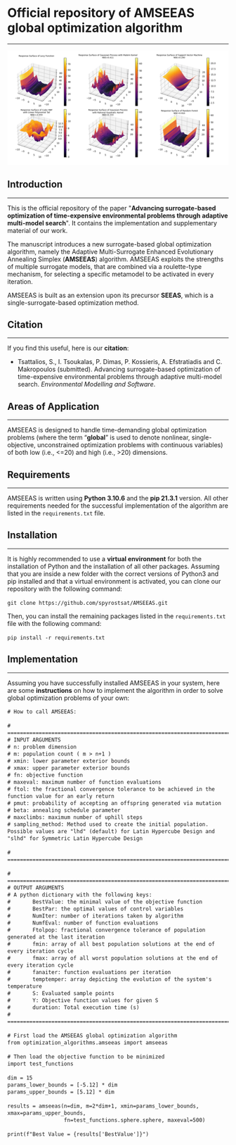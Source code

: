 # Official repository of AMSEEAS global optimization algorithm

___
![Multiple Surrogates Implementation](/pictures/Surrogates_Plots.png)

## Introduction
___
This is the official repository of the paper "**Advancing surrogate-based optimization of time-expensive environmental problems through adaptive multi-model search**". It contains the implementation and supplementary material of our work.

The manuscript introduces a new surrogate-based global optimization algorithm, namely the Adaptive Multi-Surrogate Enhanced Evolutionary Annealing Simplex (**AMSEEAS**) algorithm. AMSEEAS exploits the strengths of multiple surrogate models, that are combined via a roulette-type mechanism, for selecting a specific metamodel to be activated in every iteration.

AMSEEAS is built as an extension upon its precursor **SEEAS**, which is a single-surrogate-based optimization method.

## Citation
___
If you find this useful, here is our **citation**:

* Tsattalios, S., I. Tsoukalas, P. Dimas, P. Kossieris, A. Efstratiadis and C. Makropoulos (submitted). Advancing surrogate-based optimization of time-expensive environmental problems through adaptive multi-model search. *Environmental Modelling and Software*.

## Areas of Application
___
AMSEEAS is designed to handle time-demanding global optimization problems (where the term “**global**” is
used to denote nonlinear, single-objective, unconstrained optimization problems with continuous variables)
of both low (i.e., <=20) and high (i.e., >20) dimensions.

## Requirements
___

AMSEEAS is written using **Python 3.10.6** and the **pip 21.3.1** version. All other
requirements needed for the successful implementation of the algorithm are listed in the `requirements.txt` file.

## Installation
___
It is highly recommended to use a **virtual environment** for both the installation of Python and the installation of all other
packages. Assuming that you are inside a new folder with the correct versions of Python3 and pip installed and that a virtual
environment is activated, you can clone our repository with the following command:

`git clone https://github.com/spyrostsat/AMSEEAS.git`

Then, you can install the remaining packages listed in the `requirements.txt` file with the following command:

`pip install -r requirements.txt`


## Implementation
___
Assuming you have successfully installed AMSEEAS in your system, here are some **instructions** on how to implement the algorithm
in order to solve global optimization problems of your own:  

```
# How to call AMSEEAS:

# ====================================================================================================
# INPUT ARGUMENTS
# n: problem dimension
# m: population count ( m > n+1 )
# xmin: lower parameter exterior bounds
# xmax: upper parameter exterior bounds
# fn: objective function
# maxeval: maximum number of function evaluations
# ftol: the fractional convergence tolerance to be achieved in the function value for an early return
# pmut: probability of accepting an offspring generated via mutation
# beta: annealing schedule parameter
# maxclimbs: maximum number of uphill steps
# sampling_method: Method used to create the initial population. Possible values are "lhd" (default) for Latin Hypercube Design and "slhd" for Symmetric Latin Hypercube Design

# ====================================================================================================

# ====================================================================================================
# OUTPUT ARGUMENTS
# A python dictionary with the following keys:
#       BestValue: the minimal value of the objective function
#       BestPar: the optimal values of control variables
#       NumIter: number of iterations taken by algorithm
#       NumfEval: number of function evaluations
#       Ftolpop: fractional convergence tolerance of population generated at the last iteration
#       fmin: array of all best population solutions at the end of every iteration cycle
#       fmax: array of all worst population solutions at the end of every iteration cycle
#       fanaiter: function evaluations per iteration
#       temptemper: array depicting the evolution of the system's temperature
#       S: Evaluated sample points
#       Y: Objective function values for given S
#       duration: Total execution time (s)
# ====================================================================================================

# First load the AMSEEAS global optimization algorithm
from optimization_algorithms.amseeas import amseeas

# Then load the objective function to be minimized
import test_functions

dim = 15
params_lower_bounds = [-5.12] * dim
params_upper_bounds = [5.12] * dim

results = amseeas(n=dim, m=2*dim+1, xmin=params_lower_bounds, xmax=params_upper_bounds,
                  fn=test_functions.sphere.sphere, maxeval=500)

print(f"Best Value = {results['BestValue']}")
```
